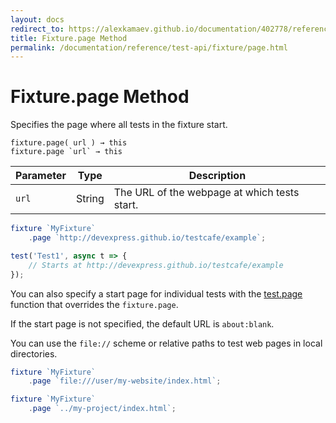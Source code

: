 ```yaml
---
layout: docs
redirect_to: https://alexkamaev.github.io/documentation/402778/reference/test-api/fixture/page
title: Fixture.page Method
permalink: /documentation/reference/test-api/fixture/page.html
---
```

# Fixture.page Method

Specifies the page where all tests in the fixture start.

```text
fixture.page( url ) → this
fixture.page `url` → this
```

Parameter | Type   | Description
--------- | ------ | ------------------------------------------------
`url`     | String | The URL of the webpage at which tests start.

```js
fixture `MyFixture`
    .page `http://devexpress.github.io/testcafe/example`;

test('Test1', async t => {
    // Starts at http://devexpress.github.io/testcafe/example
});
```

You can also specify a start page for individual tests with the [test.page](../test/page.md) function that overrides the `fixture.page`.

If the start page is not specified, the default URL is `about:blank`.

You can use the `file://` scheme or relative paths to test web pages in local directories.

```js
fixture `MyFixture`
    .page `file:///user/my-website/index.html`;
```

```js
fixture `MyFixture`
    .page `../my-project/index.html`;
```
